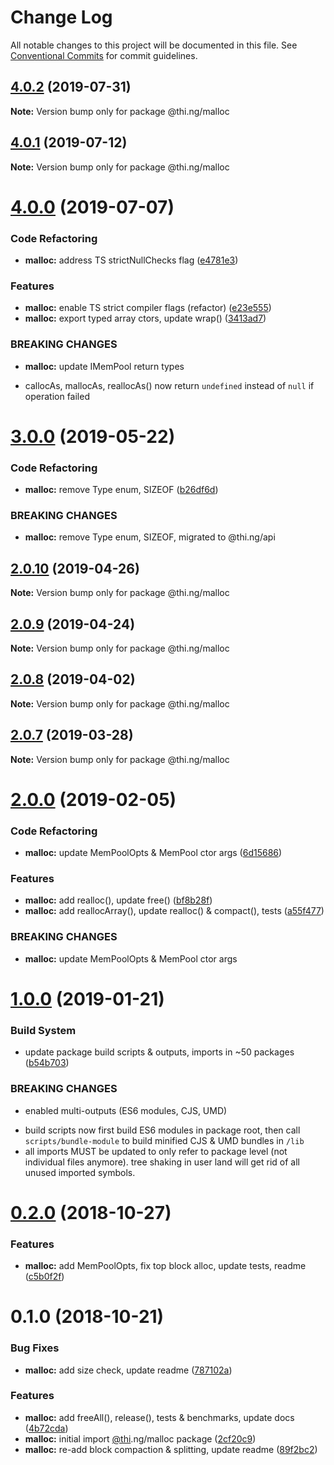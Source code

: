 # Change Log

All notable changes to this project will be documented in this file.
See [Conventional Commits](https://conventionalcommits.org) for commit guidelines.

## [4.0.2](https://github.com/thi-ng/umbrella/compare/@thi.ng/malloc@4.0.1...@thi.ng/malloc@4.0.2) (2019-07-31)

**Note:** Version bump only for package @thi.ng/malloc





## [4.0.1](https://github.com/thi-ng/umbrella/compare/@thi.ng/malloc@4.0.0...@thi.ng/malloc@4.0.1) (2019-07-12)

**Note:** Version bump only for package @thi.ng/malloc





# [4.0.0](https://github.com/thi-ng/umbrella/compare/@thi.ng/malloc@3.0.0...@thi.ng/malloc@4.0.0) (2019-07-07)


### Code Refactoring

* **malloc:** address TS strictNullChecks flag ([e4781e3](https://github.com/thi-ng/umbrella/commit/e4781e3))


### Features

* **malloc:** enable TS strict compiler flags (refactor) ([e23e555](https://github.com/thi-ng/umbrella/commit/e23e555))
* **malloc:** export typed array ctors, update wrap() ([3413ad7](https://github.com/thi-ng/umbrella/commit/3413ad7))


### BREAKING CHANGES

* **malloc:** update IMemPool return types

- callocAs, mallocAs, reallocAs() now return `undefined` instead of
  `null` if operation failed





# [3.0.0](https://github.com/thi-ng/umbrella/compare/@thi.ng/malloc@2.0.10...@thi.ng/malloc@3.0.0) (2019-05-22)


### Code Refactoring

* **malloc:** remove Type enum, SIZEOF ([b26df6d](https://github.com/thi-ng/umbrella/commit/b26df6d))


### BREAKING CHANGES

* **malloc:** remove Type enum, SIZEOF, migrated to @thi.ng/api





## [2.0.10](https://github.com/thi-ng/umbrella/compare/@thi.ng/malloc@2.0.9...@thi.ng/malloc@2.0.10) (2019-04-26)

**Note:** Version bump only for package @thi.ng/malloc





## [2.0.9](https://github.com/thi-ng/umbrella/compare/@thi.ng/malloc@2.0.8...@thi.ng/malloc@2.0.9) (2019-04-24)

**Note:** Version bump only for package @thi.ng/malloc





## [2.0.8](https://github.com/thi-ng/umbrella/compare/@thi.ng/malloc@2.0.7...@thi.ng/malloc@2.0.8) (2019-04-02)

**Note:** Version bump only for package @thi.ng/malloc





## [2.0.7](https://github.com/thi-ng/umbrella/compare/@thi.ng/malloc@2.0.6...@thi.ng/malloc@2.0.7) (2019-03-28)

**Note:** Version bump only for package @thi.ng/malloc







# [2.0.0](https://github.com/thi-ng/umbrella/compare/@thi.ng/malloc@1.0.1...@thi.ng/malloc@2.0.0) (2019-02-05)


### Code Refactoring

* **malloc:** update MemPoolOpts & MemPool ctor args ([6d15686](https://github.com/thi-ng/umbrella/commit/6d15686))


### Features

* **malloc:** add realloc(), update free() ([bf8b28f](https://github.com/thi-ng/umbrella/commit/bf8b28f))
* **malloc:** add reallocArray(), update realloc() & compact(), tests ([a55f477](https://github.com/thi-ng/umbrella/commit/a55f477))


### BREAKING CHANGES

* **malloc:** update MemPoolOpts & MemPool ctor args



# [1.0.0](https://github.com/thi-ng/umbrella/compare/@thi.ng/malloc@0.2.1...@thi.ng/malloc@1.0.0) (2019-01-21)


### Build System

* update package build scripts & outputs, imports in ~50 packages ([b54b703](https://github.com/thi-ng/umbrella/commit/b54b703))


### BREAKING CHANGES

* enabled multi-outputs (ES6 modules, CJS, UMD)

- build scripts now first build ES6 modules in package root, then call
  `scripts/bundle-module` to build minified CJS & UMD bundles in `/lib`
- all imports MUST be updated to only refer to package level
  (not individual files anymore). tree shaking in user land will get rid of
  all unused imported symbols.


# [0.2.0](https://github.com/thi-ng/umbrella/compare/@thi.ng/malloc@0.1.1...@thi.ng/malloc@0.2.0) (2018-10-27)


### Features

* **malloc:** add MemPoolOpts, fix top block alloc, update tests, readme ([c5b0f2f](https://github.com/thi-ng/umbrella/commit/c5b0f2f))


# 0.1.0 (2018-10-21)


### Bug Fixes

* **malloc:** add size check, update readme ([787102a](https://github.com/thi-ng/umbrella/commit/787102a))


### Features

* **malloc:** add freeAll(), release(), tests & benchmarks, update docs ([4b72cda](https://github.com/thi-ng/umbrella/commit/4b72cda))
* **malloc:** initial import [@thi](https://github.com/thi).ng/malloc package ([2cf20c9](https://github.com/thi-ng/umbrella/commit/2cf20c9))
* **malloc:** re-add block compaction & splitting, update readme ([89f2bc2](https://github.com/thi-ng/umbrella/commit/89f2bc2))
